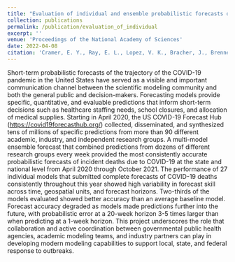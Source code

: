 ```yaml
---
title: "Evaluation of individual and ensemble probabilistic forecasts of COVID-19 mortality in the United States"
collection: publications
permalink: /publication/evaluation_of_individual
excerpt: ''
venue: 'Proceedings of the National Academy of Sciences'
date: 2022-04-08
citation: 'Cramer, E. Y., Ray, E. L., Lopez, V. K., Bracher, J., Brennen, A., Castro Rivadeneira, A. J., ... & Georgescu, A. (2022). Evaluation of individual and ensemble probabilistic forecasts of COVID-19 mortality in the United States. Proceedings of the National Academy of Sciences, 119(15), e2113561119.'
---
```

Short-term probabilistic forecasts of the trajectory of the COVID-19 pandemic in the United States have served as a visible and important communication channel between the scientific modeling community and both the general public and decision-makers. Forecasting models provide specific, quantitative, and evaluable predictions that inform short-term decisions such as healthcare staffing needs, school closures, and allocation of medical supplies. Starting in April 2020, the US COVID-19 Forecast Hub (https://covid19forecasthub.org/) collected, disseminated, and synthesized tens of millions of specific predictions from more than 90 different academic, industry, and independent research groups. A multi-model ensemble forecast that combined predictions from dozens of different research groups every week provided the most consistently accurate probabilistic forecasts of incident deaths due to COVID-19 at the state and national level from April 2020 through October 2021. The performance of 27 individual models that submitted complete forecasts of COVID-19 deaths consistently throughout this year showed high variability in forecast skill across time, geospatial units, and forecast horizons. Two-thirds of the models evaluated showed better accuracy than an average baseline model. Forecast accuracy degraded as models made predictions further into the future, with probabilistic error at a 20-week horizon 3-5 times larger than when predicting at a 1-week horizon. This project underscores the role that collaboration and active coordination between governmental public health agencies, academic modeling teams, and industry partners can play in developing modern modeling capabilities to support local, state, and federal response to outbreaks.

